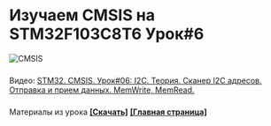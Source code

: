# Изучаем CMSIS на STM32F103C8T6 Урок#6
![CMSIS](https://user-images.githubusercontent.com/68805120/205517857-7833b45c-7b75-4c9b-be7e-fef0c331bdcf.jpg)
###
Видео: [STM32. CMSIS. Урок#06: I2C. Теория. Сканер I2C адресов. Отправка и прием данных. MemWrite, MemRead.](https://youtu.be/759DReAmhN4) 
###
Материалы из урока **[[Скачать]](https://github.com/Solderingironspb/STM32F103C8T6_CMSIS_notes/archive/refs/heads/Lesson_6.zip)**
**[[Главная страница]](https://github.com/Solderingironspb/Lessons-Stm32/blob/master/README.md)**

